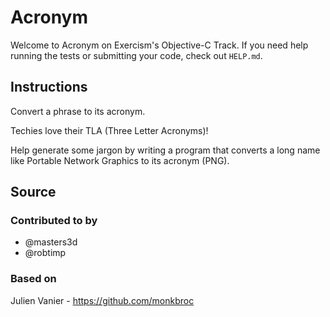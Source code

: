 # Acronym

Welcome to Acronym on Exercism's Objective-C Track.
If you need help running the tests or submitting your code, check out `HELP.md`.

## Instructions

Convert a phrase to its acronym.

Techies love their TLA (Three Letter Acronyms)!

Help generate some jargon by writing a program that converts a long name
like Portable Network Graphics to its acronym (PNG).

## Source

### Contributed to by

- @masters3d
- @robtimp

### Based on

Julien Vanier - https://github.com/monkbroc
